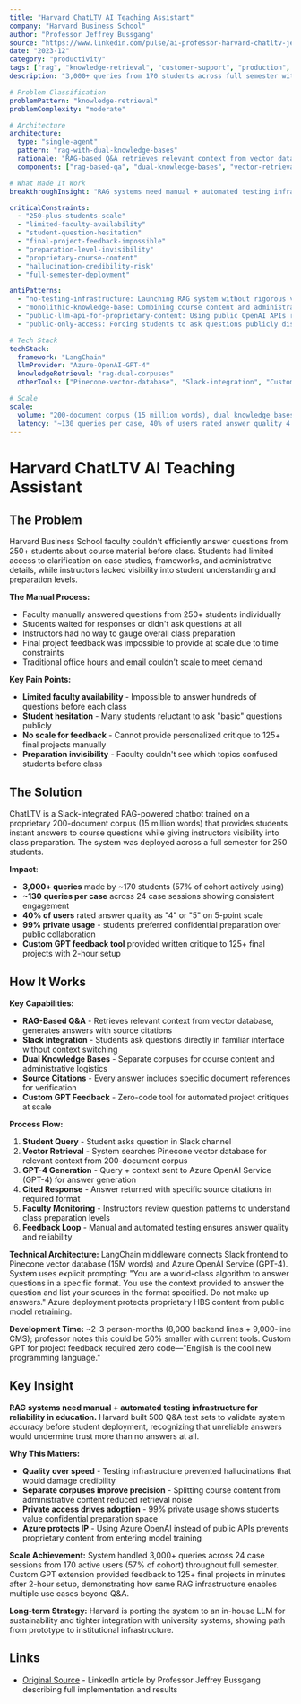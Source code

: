 ```yaml
---
title: "Harvard ChatLTV AI Teaching Assistant"
company: "Harvard Business School"
author: "Professor Jeffrey Bussgang"
source: "https://www.linkedin.com/pulse/ai-professor-harvard-chatltv-jeffrey-bussgang-oiaie/"
date: "2023-12"
category: "productivity"
tags: ["rag", "knowledge-retrieval", "customer-support", "production", "enterprise"]
description: "3,000+ queries from 170 students across full semester with RAG-powered Slack chatbot trained on proprietary course corpus, enabling at-scale faculty support and automated project feedback"

# Problem Classification
problemPattern: "knowledge-retrieval"
problemComplexity: "moderate"

# Architecture
architecture:
  type: "single-agent"
  pattern: "rag-with-dual-knowledge-bases"
  rationale: "RAG-based Q&A retrieves relevant context from vector database and generates answers with source citations avoiding hallucinations through explicit prompting ('Do not make up answers'); dual knowledge bases (separate corpuses for course content and administrative logistics) reduce retrieval noise and improve precision; Slack integration eliminates context switching enabling seamless student workflow; Azure OpenAI deployment protects proprietary HBS content from public model retraining; 500 Q&A test sets validate system accuracy before student deployment ensuring reliability essential for educational trust"
  components: ["rag-based-qa", "dual-knowledge-bases", "vector-retrieval", "source-citations", "slack-integration", "custom-gpt-feedback", "testing-infrastructure"]

# What Made It Work
breakthroughInsight: "RAG systems need manual + automated testing infrastructure for reliability in education - Harvard built 500 Q&A test sets to validate system accuracy before student deployment, recognizing that unreliable answers would undermine trust more than no answers at all; separate corpuses for course content vs administrative content reduced retrieval noise; 99% private usage showed students value confidential preparation space over public collaboration; Azure OpenAI instead of public APIs prevents proprietary content from entering model training protecting IP"

criticalConstraints:
  - "250-plus-students-scale"
  - "limited-faculty-availability"
  - "student-question-hesitation"
  - "final-project-feedback-impossible"
  - "preparation-level-invisibility"
  - "proprietary-course-content"
  - "hallucination-credibility-risk"
  - "full-semester-deployment"

antiPatterns:
  - "no-testing-infrastructure: Launching RAG system without rigorous validation leads to hallucinations that damage credibility more than no answers - 500 Q&A test sets essential to validate accuracy before student deployment in educational context where trust is paramount"
  - "monolithic-knowledge-base: Combining course content and administrative content in single corpus introduces retrieval noise reducing precision - dual knowledge bases (separate corpuses) improve answer quality by reducing irrelevant context"
  - "public-llm-api-for-proprietary-content: Using public OpenAI APIs risks proprietary HBS course content entering model training data - Azure OpenAI deployment essential for IP protection preventing content from public model retraining"
  - "public-only-access: Forcing students to ask questions publicly discourages participation on 'basic' questions - 99% private usage shows students value confidential preparation space driving 3,000+ queries from 170 students (57% cohort)"

# Tech Stack
techStack:
  framework: "LangChain"
  llmProvider: "Azure-OpenAI-GPT-4"
  knowledgeRetrieval: "rag-dual-corpuses"
  otherTools: ["Pinecone-vector-database", "Slack-integration", "Custom-GPT-feedback", "500-QA-test-sets", "explicit-prompting", "source-citation-enforcement"]

# Scale
scale:
  volume: "200-document corpus (15 million words), dual knowledge bases (course content + administrative logistics), 500 Q&A test sets for validation, 3,000+ queries from ~170 students (57% of 250-student cohort), 24 case sessions, Custom GPT feedback to 125+ final projects"
  latency: "~130 queries per case, 40% of users rated answer quality 4 or 5 on 5-point scale, 99% private usage, full semester deployment, 2-hour setup for Custom GPT feedback tool, ~2-3 person-months development (8,000 backend + 9,000-line CMS)"
---
```


# Harvard ChatLTV AI Teaching Assistant

## The Problem

Harvard Business School faculty couldn't efficiently answer questions from 250+ students about course material before class. Students had limited access to clarification on case studies, frameworks, and administrative details, while instructors lacked visibility into student understanding and preparation levels.

**The Manual Process:**
- Faculty manually answered questions from 250+ students individually
- Students waited for responses or didn't ask questions at all
- Instructors had no way to gauge overall class preparation
- Final project feedback was impossible to provide at scale due to time constraints
- Traditional office hours and email couldn't scale to meet demand

**Key Pain Points:**
- **Limited faculty availability** - Impossible to answer hundreds of questions before each class
- **Student hesitation** - Many students reluctant to ask "basic" questions publicly
- **No scale for feedback** - Cannot provide personalized critique to 125+ final projects manually
- **Preparation invisibility** - Faculty couldn't see which topics confused students before class

## The Solution

ChatLTV is a Slack-integrated RAG-powered chatbot trained on a proprietary 200-document corpus (15 million words) that provides students instant answers to course questions while giving instructors visibility into class preparation. The system was deployed across a full semester for 250 students.

**Impact**:
- **3,000+ queries** made by ~170 students (57% of cohort actively using)
- **~130 queries per case** across 24 case sessions showing consistent engagement
- **40% of users** rated answer quality as "4" or "5" on 5-point scale
- **99% private usage** - students preferred confidential preparation over public collaboration
- **Custom GPT feedback tool** provided written critique to 125+ final projects with 2-hour setup

## How It Works

**Key Capabilities:**
- **RAG-Based Q&A** - Retrieves relevant context from vector database, generates answers with source citations
- **Slack Integration** - Students ask questions directly in familiar interface without context switching
- **Dual Knowledge Bases** - Separate corpuses for course content and administrative logistics
- **Source Citations** - Every answer includes specific document references for verification
- **Custom GPT Feedback** - Zero-code tool for automated project critiques at scale

**Process Flow:**
1. **Student Query** - Student asks question in Slack channel
2. **Vector Retrieval** - System searches Pinecone vector database for relevant context from 200-document corpus
3. **GPT-4 Generation** - Query + context sent to Azure OpenAI Service (GPT-4) for answer generation
4. **Cited Response** - Answer returned with specific source citations in required format
5. **Faculty Monitoring** - Instructors review question patterns to understand class preparation levels
6. **Feedback Loop** - Manual and automated testing ensures answer quality and reliability

**Technical Architecture:** LangChain middleware connects Slack frontend to Pinecone vector database (15M words) and Azure OpenAI Service (GPT-4). System uses explicit prompting: "You are a world-class algorithm to answer questions in a specific format. You use the context provided to answer the question and list your sources in the format specified. Do not make up answers." Azure deployment protects proprietary HBS content from public model retraining.

**Development Time:** ~2-3 person-months (8,000 backend lines + 9,000-line CMS); professor notes this could be 50% smaller with current tools. Custom GPT for project feedback required zero code—"English is the cool new programming language."

## Key Insight

**RAG systems need manual + automated testing infrastructure for reliability in education.** Harvard built 500 Q&A test sets to validate system accuracy before student deployment, recognizing that unreliable answers would undermine trust more than no answers at all.

**Why This Matters:**
- **Quality over speed** - Testing infrastructure prevented hallucinations that would damage credibility
- **Separate corpuses improve precision** - Splitting course content from administrative content reduced retrieval noise
- **Private access drives adoption** - 99% private usage shows students value confidential preparation space
- **Azure protects IP** - Using Azure OpenAI instead of public APIs prevents proprietary content from entering model training

**Scale Achievement:** System handled 3,000+ queries across 24 case sessions from 170 active users (57% of cohort) throughout full semester. Custom GPT extension provided feedback to 125+ final projects in minutes after 2-hour setup, demonstrating how same RAG infrastructure enables multiple use cases beyond Q&A.

**Long-term Strategy:** Harvard is porting the system to an in-house LLM for sustainability and tighter integration with university systems, showing path from prototype to institutional infrastructure.

## Links

- [Original Source](https://www.linkedin.com/pulse/ai-professor-harvard-chatltv-jeffrey-bussgang-oiaie/) - LinkedIn article by Professor Jeffrey Bussgang describing full implementation and results
